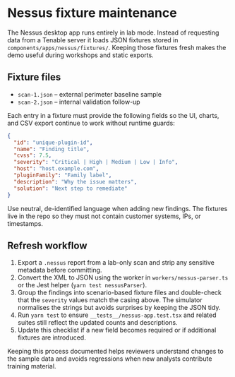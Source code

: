 # Nessus fixture maintenance

The Nessus desktop app runs entirely in lab mode. Instead of requesting data
from a Tenable server it loads JSON fixtures stored in
`components/apps/nessus/fixtures/`. Keeping those fixtures fresh makes the demo
useful during workshops and static exports.

## Fixture files

- `scan-1.json` – external perimeter baseline sample
- `scan-2.json` – internal validation follow-up

Each entry in a fixture must provide the following fields so the UI, charts, and
CSV export continue to work without runtime guards:

```json
{
  "id": "unique-plugin-id",
  "name": "Finding title",
  "cvss": 7.5,
  "severity": "Critical | High | Medium | Low | Info",
  "host": "host.example.com",
  "pluginFamily": "Family label",
  "description": "Why the issue matters",
  "solution": "Next step to remediate"
}
```

Use neutral, de-identified language when adding new findings. The fixtures live
in the repo so they must not contain customer systems, IPs, or timestamps.

## Refresh workflow

1. Export a `.nessus` report from a lab-only scan and strip any sensitive
   metadata before committing.
2. Convert the XML to JSON using the worker in `workers/nessus-parser.ts` or the
   Jest helper (`yarn test nessusParser`).
3. Group the findings into scenario-based fixture files and double-check that
   the `severity` values match the casing above. The simulator normalises the
   strings but avoids surprises by keeping the JSON tidy.
4. Run `yarn test` to ensure `__tests__/nessus-app.test.tsx` and related suites
   still reflect the updated counts and descriptions.
5. Update this checklist if a new field becomes required or if additional
   fixtures are introduced.

Keeping this process documented helps reviewers understand changes to the sample
data and avoids regressions when new analysts contribute training material.
